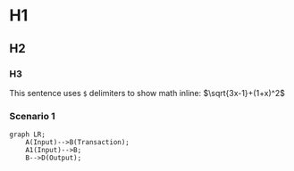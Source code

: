 # H1
## H2
### H3

This sentence uses `$` delimiters to show math inline:  $\sqrt{3x-1}+(1+x)^2$

### Scenario 1
```mermaid
graph LR;
    A(Input)-->B(Transaction);
    A1(Input)-->B;
    B-->D(Output);
```